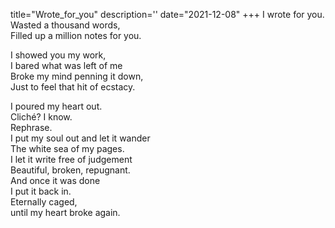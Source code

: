 title="Wrote_for_you"
description=''
date="2021-12-08"
+++
I wrote for you.     
Wasted a thousand words,     
Filled up a million notes for you.     
     
I showed you my work,     
I bared what was left of me     
Broke my mind penning it down,     
Just to feel that hit of ecstacy.     
     
I poured my heart out.     
Cliché? I know.     
Rephrase.     
I put my soul out and let it wander     
The white sea of my pages.     
I let it write free of judgement     
Beautiful, broken, repugnant.     
And once it was done     
I put it back in.     
Eternally caged,     
until my heart broke again.     
     
     
